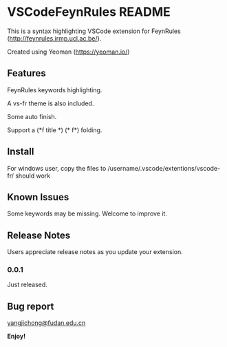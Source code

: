 # VSCodeFeynRules README

This is a syntax highlighting VSCode extension for FeynRules (http://feynrules.irmp.ucl.ac.be/).

Created using Yeoman (https://yeoman.io/)

## Features

FeynRules keywords highlighting.

A vs-fr theme is also included.

Some auto finish.

Support a (\*f title \*)   (\* f\*) folding.

## Install

For windows user, copy the files to /username/.vscode/extentions/vscode-fr/ should work

## Known Issues

Some keywords may be missing. Welcome to improve it.

## Release Notes

Users appreciate release notes as you update your extension.

### 0.0.1

Just released.

## Bug report

yangjichong@fudan.edu.cn

**Enjoy!**
